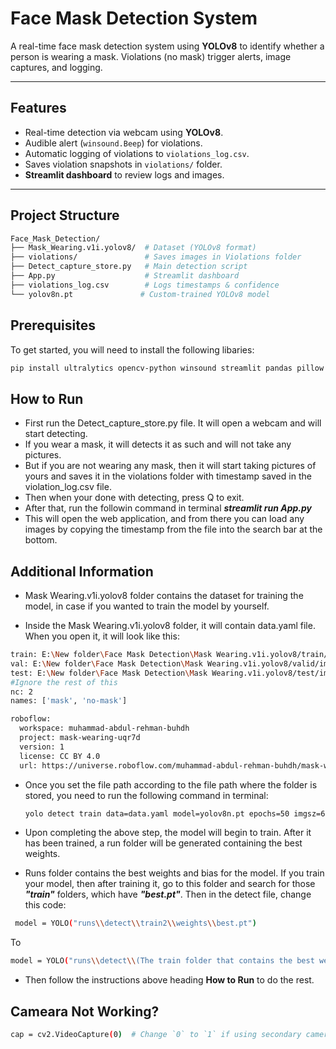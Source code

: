 # Face Mask Detection System

A real-time face mask detection system using **YOLOv8** to identify whether a person is wearing a mask. Violations (no mask) trigger alerts, image captures, and logging.

---

## Features
- Real-time detection via webcam using **YOLOv8**.
- Audible alert (`winsound.Beep`) for violations.
- Automatic logging of violations to `violations_log.csv`.
- Saves violation snapshots in `violations/` folder.
- **Streamlit dashboard** to review logs and images.

---

## Project Structure
```bash
Face_Mask_Detection/
├── Mask_Wearing.v1i.yolov8/  # Dataset (YOLOv8 format)
├── violations/               # Saves images in Violations folder
├── Detect_capture_store.py   # Main detection script
├── App.py                    # Streamlit dashboard
├── violations_log.csv        # Logs timestamps & confidence
└── yolov8n.pt               # Custom-trained YOLOv8 model
```

## Prerequisites

To get started, you will need to install the following libaries:
```bash
pip install ultralytics opencv-python winsound streamlit pandas pillow
```

## How to Run

- First run the Detect_capture_store.py file. It will open a webcam and will start detecting.
- If you wear a mask, it will detects it as such and will not take any pictures.
- But if you are not wearing any mask, then it will start taking pictures of yours and saves it in the violations folder with timestamp saved in the violation_log.csv file.
- Then when your done with detecting, press Q to exit.
- After that, run the followin command in terminal ***streamlit run App.py***
- This will open the web application, and from there you can load any images by copying the timestamp from the file into the search bar at the bottom.


## Additional Information

- Mask Wearing.v1i.yolov8 folder contains the dataset for training the model, in case if you wanted to train the model by yourself.


- Inside the Mask Wearing.v1i.yolov8 folder, it will contain data.yaml file. When you open it, it will look like this:


```bash
train: E:\New folder\Face Mask Detection\Mask Wearing.v1i.yolov8/train/images #change the file path accordingly
val: E:\New folder\Face Mask Detection\Mask Wearing.v1i.yolov8/valid/images #change the file path accordingly
test: E:\New folder\Face Mask Detection\Mask Wearing.v1i.yolov8/test/images #change the file path accordingly
#Ignore the rest of this
nc: 2
names: ['mask', 'no-mask']

roboflow:
  workspace: muhammad-abdul-rehman-buhdh
  project: mask-wearing-uqr7d
  version: 1
  license: CC BY 4.0
  url: https://universe.roboflow.com/muhammad-abdul-rehman-buhdh/mask-wearing-uqr7d/dataset/1
```


- Once you set the file path according to the file path where the folder is stored, you need to run the following command in terminal:
  ``` bash
  yolo detect train data=data.yaml model=yolov8n.pt epochs=50 imgsz=640 #set epochs to whatever you want and imgsz should not be changed no matter what
  ```
  
- Upon completing the above step, the model will begin to train. After it has been trained, a run folder will be generated containing the best weights.


- Runs folder contains the best weights and bias for the model. If you train your model, then after training it, go to this folder and search for those ***"train"*** folders, which have ***"best.pt"***. Then in the detect file, change this code:
 
 ```bash
  model = YOLO("runs\\detect\\train2\\weights\\best.pt")
  ```
   To
  ```bash
  model = YOLO("runs\\detect\\(The train folder that contains the best weight)\\weights\\best.pt")
  ```

- Then follow the instructions above heading **How to Run** to do the rest.



## Cameara Not Working?

``` bash
cap = cv2.VideoCapture(0)  # Change `0` to `1` if using secondary camera
```

